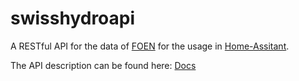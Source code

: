 # swisshydroapi

A RESTful API for the data of [FOEN](https://www.hydrodaten.admin.ch/en/) for the usage in [Home-Assitant](http://home-assistant.io/).

The API description can be found here: [Docs](https://swisshydroapi.bouni.de/)
